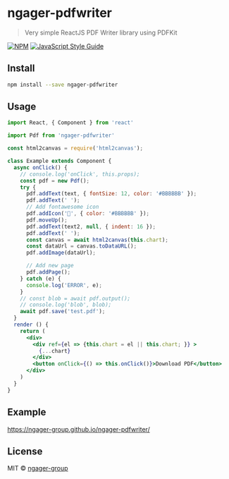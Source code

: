 # ngager-pdfwriter

> Very simple ReactJS PDF Writer library using PDFKit

[![NPM](https://img.shields.io/npm/v/ngager-pdfwriter.svg)](https://www.npmjs.com/package/ngager-pdfwriter) [![JavaScript Style Guide](https://img.shields.io/badge/code_style-standard-brightgreen.svg)](https://standardjs.com)

## Install

```bash
npm install --save ngager-pdfwriter
```

## Usage

```jsx
import React, { Component } from 'react'

import Pdf from 'ngager-pdfwriter'

const html2canvas = require('html2canvas');

class Example extends Component {
  async onClick() {
    // console.log('onClick', this.props);
    const pdf = new Pdf();
    try {
      pdf.addText(text, { fontSize: 12, color: '#BBBBBB' });
      pdf.addText(' ');
      // Add fontawesome icon
      pdf.addIcon('', { color: '#BBBBBB' });
      pdf.moveUp();
      pdf.addText(text2, null, { indent: 16 });
      pdf.addText(' ');
      const canvas = await html2canvas(this.chart);
      const dataUrl = canvas.toDataURL();
      pdf.addImage(dataUrl);

      // Add new page
      pdf.addPage();
    } catch (e) {
      console.log('ERROR', e);
    }
    // const blob = await pdf.output();
    // console.log('blob', blob);
    await pdf.save('test.pdf');
  }
  render () {
    return (
      <div>
        <div ref={el => {this.chart = el || this.chart; }} >
          {...chart}
        </div>
        <button onClick={() => this.onClick()}>Download PDF</button>
      </div>
    )
  }
}
```
## Example
https://ngager-group.github.io/ngager-pdfwriter/

## License

MIT © [ngager-group](https://github.com/ngager-group)
